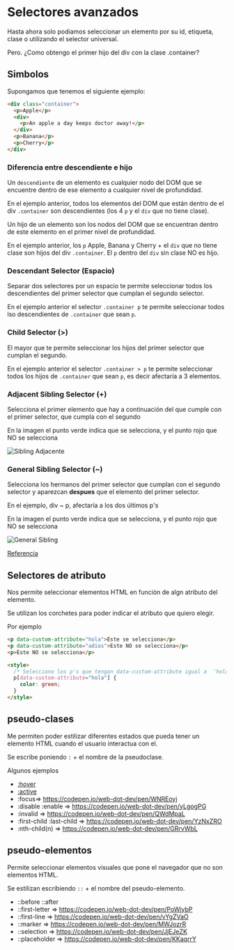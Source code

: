 # Selectores avanzados

Hasta ahora solo podiamos seleccionar un elemento por su id, etiqueta, clase o utilizando el selector universal.

Pero. ¿Como obtengo el primer hijo del div con la clase .container?

## Simbolos

Supongamos que tenemos el siguiente ejemplo:

```html
<div class="container">
  <p>Apple</p>
  <div>
    <p>An apple a day keeps doctor away!</p>
  </div>
  <p>Banana</p>
  <p>Cherry</p>
</div>
```

### Diferencia entre descendiente e hijo

Un `descendiente` de un elemento es cualquier nodo del DOM que se encuentre dentro de ese elemento a cualquier nivel de profundidad.

En el ejemplo anterior, todos los elementos del DOM que están dentro de el div `.container` son descendientes (los 4 `p` y el `div` que no tiene clase).

Un hijo de un elemento son los nodos del DOM que se encuentran dentro de este elemento en el primer nivel de profundidad.

En el ejemplo anterior, los `p` Apple, Banana y Cherry + el `div` que no tiene clase son hijos del div `.container`. El `p` dentro del `div` sin clase NO es hijo.

### Descendant Selector (Espacio)

Separar dos selectores por un espacio te permite seleccionar todos los descendientes del primer selector que cumplan el segundo selector.

En el ejemplo anterior el selector `.container p` te permite seleccionar todos lso descendientes de `.container` que sean `p`.

### Child Selector (>)

El mayor que te permite seleccionar los hijos del primer selector que cumplan el segundo.

En el ejemplo anterior el selector `.container > p` te permite seleccionar todos los hijos de `.container` que sean `p`, es decir afectaría a 3 elementos.

### Adjacent Sibling Selector (+)

Selecciona el primer elemento que hay a continuación del que cumple con el primer selector, que cumpla con el segundo

En la imagen el punto verde indica que se selecciona, y el punto rojo que NO se selecciona

![Sibling Adjacente](https://miro.medium.com/max/875/1*6ZqTke0Xxx2cqG0BKW1Pgw.png)

### General Sibling Selector (~)

Selecciona los hermanos del primer selector que cumplan con el segundo selector y aparezcan **despues** que el elemento del primer selector.

En el ejemplo, div ~ p, afectaría a los dos últimos p's

En la imagen el punto verde indica que se selecciona, y el punto rojo que NO se selecciona

![General Sibling](https://miro.medium.com/max/875/1*nP_JuBuL32UkoIVY9nJdzg.png)

[Referencia](https://levelup.gitconnected.com/understanding-use-of-the-and-symbols-in-css-selectors-95552eb436f5)

## Selectores de atributo

Nos permite seleccionar elementos HTML en función de algn atributo del elemento.

Se utilizan los corchetes para poder indicar el atributo que quiero elegir.

Por ejemplo

```html
<p data-custom-attribute="hola">Este se selecciona</p>
<p data-custom-attribute="adios">Este NO se selecciona</p>
<p>Este NO se selecciona</p>

<style>
  /* Selecciono los p's que tengan data-custom-attribute igual a  'hola' */
  p[data-custom-attribute="hola"] {
    color: green;
  }
</style>
```

## pseudo-clases

Me permiten poder estilizar diferentes estados que pueda tener un elemento HTML cuando el usuario interactua con el.

Se escribe poniendo `:` + el nombre de la pseudoclase.

Algunos ejemplos

- [:hover](https://codepen.io/web-dot-dev/pen/vYgJyNP)
- [:active](https://codepen.io/web-dot-dev/pen/YzNxpam)
- :focus=> https://codepen.io/web-dot-dev/pen/WNREoyj
- :disable :enable => https://codepen.io/web-dot-dev/pen/yLgogPG
- :invalid => https://codepen.io/web-dot-dev/pen/QWdMpaL
- :first-child :last-child => https://codepen.io/web-dot-dev/pen/YzNxZRO
- :nth-child(n) => https://codepen.io/web-dot-dev/pen/GRrvWbL

## pseudo-elementos

Permite seleccionar elementos visuales que pone el navegador que no son elementos HTML.

Se estilizan escribiendo `::` + el nombre del pseudo-elemento.

- ::before ::after
- ::first-letter => https://codepen.io/web-dot-dev/pen/PoWjybP
- ::first-line => https://codepen.io/web-dot-dev/pen/vYgZVaO
- ::marker => https://codepen.io/web-dot-dev/pen/MWJozrR
- ::selection => https://codepen.io/web-dot-dev/pen/JjEJeZK
- ::placeholder => https://codepen.io/web-dot-dev/pen/KKaqrrY
